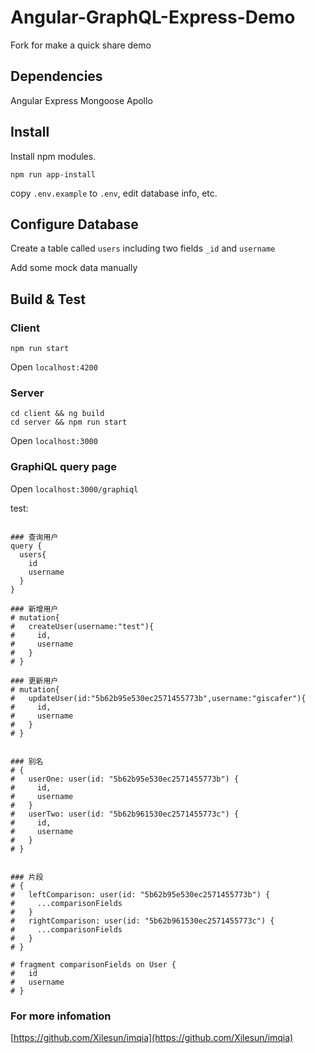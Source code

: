 # Angular-GraphQL-Express-Demo

Fork for make a quick share demo

## Dependencies
Angular
Express
Mongoose
Apollo

## Install

Install npm modules.

```shell
npm run app-install
```

copy `.env.example` to `.env`, edit database info, etc.

## Configure Database

Create a table called `users` including two fields `_id` and `username`

Add some mock data manually

## Build & Test

### Client

```shell
npm run start
```

Open `localhost:4200`

### Server

```shell
cd client && ng build
cd server && npm run start
```

Open `localhost:3000`


### GraphiQL query page

Open `localhost:3000/graphiql`

test:

```graphiql

### 查询用户
query {
  users{
    id
    username
  }
}

### 新增用户
# mutation{
#   createUser(username:"test"){
#     id,
#     username
#   }
# }

### 更新用户
# mutation{
#   updateUser(id:"5b62b95e530ec2571455773b",username:"giscafer"){
#     id,
#     username
#   }
# }


### 别名
# {
#   userOne: user(id: "5b62b95e530ec2571455773b") {
#     id,
#     username
#   }
#   userTwo: user(id: "5b62b961530ec2571455773c") {
#     id,
#     username
#   }
# }


### 片段
# {
#   leftComparison: user(id: "5b62b95e530ec2571455773b") {
#     ...comparisonFields
#   }
#   rightComparison: user(id: "5b62b961530ec2571455773c") {
#     ...comparisonFields
#   }
# }

# fragment comparisonFields on User {
#   id
#   username
# }

```

### For more infomation

[https://github.com/Xilesun/imqia](https://github.com/Xilesun/imqia)

